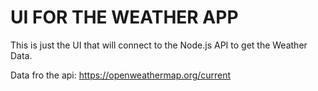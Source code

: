 # UI FOR THE WEATHER APP

This is just the UI that will connect to the Node.js API to get the Weather Data.

Data fro the api: 
https://openweathermap.org/current